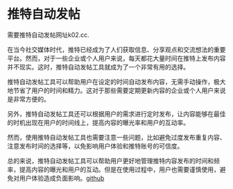 # 推特自动发帖

需要推特自动发帖网址k02.cc.

在当今社交媒体时代，推特已经成为了人们获取信息、分享观点和交流想法的重要平台。然而，对于一些企业或个人用户来说，每天都花大量时间在推特上发布内容并不现实。这时，推特自动发帖工具就成为了一个非常有用的选择。

推特自动发帖工具可以帮助用户在设定的时间自动发布内容，无需手动操作，极大地节省了用户的时间和精力。这对于那些需要定期更新内容的企业或个人用户来说是非常方便的。

另外，推特自动发帖工具还可以根据用户的需求进行定时发布，让内容能够在最佳的时机出现在用户的时间线上，提高内容的曝光率和用户的互动率。

然而，使用推特自动发帖工具也需要注意一些问题，比如避免过度发布重复内容、注意发布时间的选择等，以免影响用户体验和推特账号的可信度。

总的来说，推特自动发帖工具可以帮助用户更好地管理推特内容发布的时间和频率，提高内容的曝光和用户的互动。但是在使用过程中，用户也需要谨慎使用，避免对用户体验造成负面影响。[github](https://github.com)